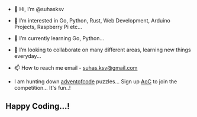 - 👋 Hi, I’m @suhasksv
- 👀 I’m interested in Go, Python, Rust, Web Development, Arduino Projects, Raspberry Pi etc...
- 🌱 I’m currently learning Go, Python...
- 💞️ I’m looking to collaborate on many different areas, learning new things everyday...
- 📫 How to reach me email - suhas.ksv@gmail.com

-  I am hunting down [adventofcode](https://adventofcode.com/) puzzles... Sign up [AoC](https://adventofcode.com/) to join the competition... It's fun..!

## Happy Coding...!

<!---
suhasksv/suhasksv is a ✨ special ✨ repository because its `README.md` (this file) appears on your GitHub profile.
You can click the Preview link to take a look at your changes.
--->
